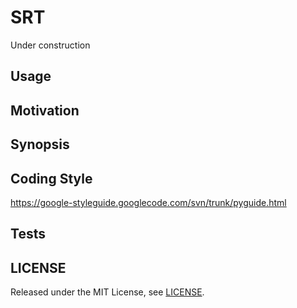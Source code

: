 # SRT

Under construction

## Usage

## Motivation

## Synopsis

## Coding Style

https://google-styleguide.googlecode.com/svn/trunk/pyguide.html

## Tests

## LICENSE

Released under the MIT License, see [LICENSE](https://github.com/glegoux/srt/blob/master/LICENSE).
